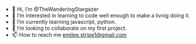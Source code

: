- 👋 Hi, I’m @TheWanderingStargazer
- 👀 I’m interested in learning to code well enough to make a livnig doing it. 
- 🌱 I’m currently learning javascript, python. 
- 💞️ I’m looking to collaborate on my first project. 
- 📫 How to reach me emilee.stripe1@gmail.com

<!---
TheWanderingStargazer/TheWanderingStargazer is a ✨ special ✨ repository because its `README.md` (this file) appears on your GitHub profile.
You can click the Preview link to take a look at your changes.
--->
